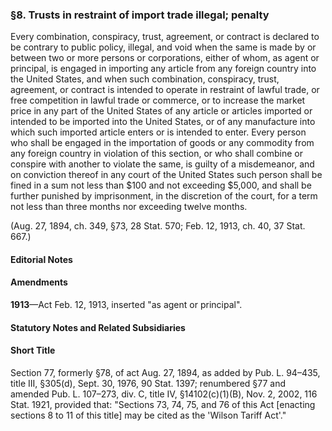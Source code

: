 ### §8. Trusts in restraint of import trade illegal; penalty ###

Every combination, conspiracy, trust, agreement, or contract is declared to be contrary to public policy, illegal, and void when the same is made by or between two or more persons or corporations, either of whom, as agent or principal, is engaged in importing any article from any foreign country into the United States, and when such combination, conspiracy, trust, agreement, or contract is intended to operate in restraint of lawful trade, or free competition in lawful trade or commerce, or to increase the market price in any part of the United States of any article or articles imported or intended to be imported into the United States, or of any manufacture into which such imported article enters or is intended to enter. Every person who shall be engaged in the importation of goods or any commodity from any foreign country in violation of this section, or who shall combine or conspire with another to violate the same, is guilty of a misdemeanor, and on conviction thereof in any court of the United States such person shall be fined in a sum not less than $100 and not exceeding $5,000, and shall be further punished by imprisonment, in the discretion of the court, for a term not less than three months nor exceeding twelve months.

(Aug. 27, 1894, ch. 349, §73, 28 Stat. 570; Feb. 12, 1913, ch. 40, 37 Stat. 667.)

#### **Editorial Notes** ####

#### Amendments ####

**1913**—Act Feb. 12, 1913, inserted "as agent or principal".

#### **Statutory Notes and Related Subsidiaries** ####

#### Short Title ####

Section 77, formerly §78, of act Aug. 27, 1894, as added by Pub. L. 94–435, title III, §305(d), Sept. 30, 1976, 90 Stat. 1397; renumbered §77 and amended Pub. L. 107–273, div. C, title IV, §14102(c)(1)(B), Nov. 2, 2002, 116 Stat. 1921, provided that: "Sections 73, 74, 75, and 76 of this Act [enacting sections 8 to 11 of this title] may be cited as the 'Wilson Tariff Act'."